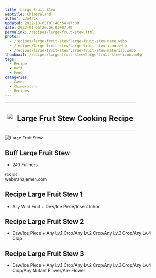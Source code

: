 ```yaml
---
title: Large Fruit Stew
webtitle: Chimeraland
author: L3n4r0x
updated: 2022-10-05T07:46:54+07:00
date: 2022-01-06T20:56:03+07:00
permalink: /recipes/large-fruit-stew.html
photos:
  - /recipes/large-fruit-stew/large-fruit-stew-name.webp
  - /recipes/large-fruit-stew/large-fruit-stew-icon.webp
  - /recipes/large-fruit-stew/large-fruit-stew-material.webp
thumbnail: /recipes/large-fruit-stew/large-fruit-stew-icon.webp
tags:
  - Recipe
  - Buff
  - Food
categories:
  - Games
  - Chimeraland
  - Recipes
---
```


<section id="bootstrap-wrapper"><link rel="stylesheet" href="https://cdn.statically.io/gh/dimaslanjaka/Web-Manajemen/40ac3225/css/bootstrap-4.5-wrapper.css"/><div class="row mb-2"><div class="col-md-12 mb-2"><table class="table" id="post-info"><tbody><tr><td><img class="d-inline-block me-2" src="/chimeraland/recipes/large-fruit-stew/large-fruit-stew-icon.webp" width="auto" height="auto"/></td><td><h1 class="fs-5">Large Fruit Stew Cooking Recipe</h1></td></tr></tbody></table></div></div><div class="card mb-2"><div class="row g-0"><div class="col-sm-4 position-relative mb-2"><img src="/chimeraland/recipes/large-fruit-stew/large-fruit-stew-material.webp" class="card-img fit-cover w-100 h-100" alt="Large Fruit Stew" data-fancybox="true"/></div><div class="col-sm-8 mb-2"><div class="card-body"><h2 class="card-title fs-5">Buff Large Fruit Stew</h2><div class="card-text"><ul><li>240 Fullness</li></ul></div><span class="badge rounded-pill bg-dark">recipe</span></div><div class="card-footer text-end text-muted">webmanajemen.com</div></div></div></div><div class="row mb-2"><div class="col-12 col-lg-6 recipe-item mb-2"><div class="card"><div class="card-body"><h2 class="card-title fs-5">Recipe Large Fruit Stew 1</h2><div class="card-text"><ul><li>Any Wild Fruit<span> + </span>Dew/Ice Piece/Insect Ichor</li></ul></div></div></div></div><div class="col-12 col-lg-6 recipe-item mb-2"><div class="card"><div class="card-body"><h2 class="card-title fs-5">Recipe Large Fruit Stew 2</h2><div class="card-text"><ul><li>Dew/Ice Piece<span> + </span>Any Lv.1 Crop/Any Lv.2 Crop/Any Lv.3 Crop/Any Lv.4 Crop</li></ul></div></div></div></div><div class="col-12 col-lg-6 recipe-item mb-2"><div class="card"><div class="card-body"><h2 class="card-title fs-5">Recipe Large Fruit Stew 3</h2><div class="card-text"><ul><li>Dew/Ice Piece<span> + </span>Any Lv.1 Crop/Any Lv.2 Crop/Any Lv.3 Crop/Any Lv.4 Crop/Any Mutant Flower/Any Flower</li></ul></div></div></div></div></div></section>